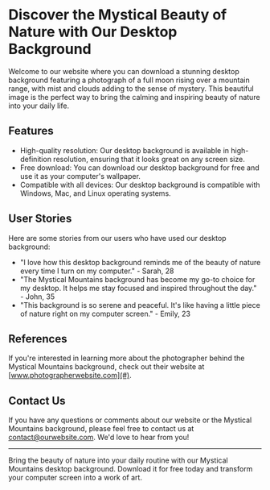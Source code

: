<!--font:Cinzel-->

# Discover the Mystical Beauty of Nature with Our Desktop Background

Welcome to our website where you can download a stunning desktop background featuring a photograph of a full moon rising over a mountain range, with mist and clouds adding to the sense of mystery. This beautiful image is the perfect way to bring the calming and inspiring beauty of nature into your daily life.

## Features
- High-quality resolution: Our desktop background is available in high-definition resolution, ensuring that it looks great on any screen size.
- Free download: You can download our desktop background for free and use it as your computer's wallpaper.
- Compatible with all devices: Our desktop background is compatible with Windows, Mac, and Linux operating systems.

## User Stories
Here are some stories from our users who have used our desktop background:
- "I love how this desktop background reminds me of the beauty of nature every time I turn on my computer." - Sarah, 28
- "The Mystical Mountains background has become my go-to choice for my desktop. It helps me stay focused and inspired throughout the day." - John, 35
- "This background is so serene and peaceful. It's like having a little piece of nature right on my computer screen." - Emily, 23

## References
If you're interested in learning more about the photographer behind the Mystical Mountains background, check out their website at [www.photographerwebsite.com](#).

## Contact Us
If you have any questions or comments about our website or the Mystical Mountains background, please feel free to contact us at [contact@ourwebsite.com](#). We'd love to hear from you!

---
Bring the beauty of nature into your daily routine with our Mystical Mountains desktop background. Download it for free today and transform your computer screen into a work of art.

<!--

Write me content for website with wallpaper which alt text is:

"A photograph of a full moon rising over a mountain range, with mist and clouds adding to the sense of mystery."

The name/title of the page should not be 1:1 copy of the alt text but rather a real content of the website which is using this wallpaper.

- Use markdown format 
- Start with heading
- Heading should be short and concise
- The content should look like a real website 
- The website should not be about the wallpaper, wallpaper is just a related background
- Heading should be contain work "wallpaper" or "background"
- Include real sections like references, contact, user stories, etc. use things relevant to the page purpose.
- Feel free to use structure like headings, bullets, numbering, blockquotes, paragraphs, horizontal lines, etc.
- You can use formatting like bold or _italic_
- You can include UTF-8 emojis
- Links should be only #hash anchors (and you can refer to the document itself)
- Do not include images


---


# Mystical Mountains Wallpaper for Your Desktop Background

Welcome to our website featuring the Mystical Mountains wallpaper, a stunning photograph of a full moon rising over a mountain range, with mist and clouds adding to the sense of mystery. This wallpaper is the perfect addition to your desktop background, providing a calming and inspiring view every time you open your computer.

## Features
- High-quality resolution: Our wallpaper is available in high-definition resolution, ensuring that it looks great on any screen size.
- Free download: You can download the Mystical Mountains wallpaper for free and use it as your desktop background.
- Compatible with all devices: Our wallpaper is compatible with Windows, Mac, and Linux operating systems.

## User Stories
Here are some stories from our users who have used the Mystical Mountains wallpaper as their desktop background:
- "I love this wallpaper! It's so peaceful and reminds me to take a moment to breathe during my busy workday." - Sarah, 28
- "The Mystical Mountains wallpaper is the perfect way to start my day. It inspires me to be creative and productive." - John, 35
- "I've been using this wallpaper for months now, and I never get tired of looking at it. It's like having a piece of nature right on my desktop." - Emily, 23

## References
If you're interested in learning more about the photographer behind the Mystical Mountains wallpaper, check out their website at [www.photographerwebsite.com](#).

## Contact Us
If you have any questions or comments about our website or the Mystical Mountains wallpaper, please feel free to contact us at [contact@ourwebsite.com](#). We'd love to hear from you!

---
Enjoy the beauty of nature every day with the Mystical Mountains wallpaper as your desktop background. Download it for free today and transform your computer screen into a work of art.


---


Heading should not include word "wallpaper". The website should not be about the wallpaper itself, wallpaper is just a related background, rewrite whole content.


---


# Discover the Mystical Beauty of Nature with Our Desktop Background

Welcome to our website where you can download a stunning desktop background featuring a photograph of a full moon rising over a mountain range, with mist and clouds adding to the sense of mystery. This beautiful image is the perfect way to bring the calming and inspiring beauty of nature into your daily life.

## Features
- High-quality resolution: Our desktop background is available in high-definition resolution, ensuring that it looks great on any screen size.
- Free download: You can download our desktop background for free and use it as your computer's wallpaper.
- Compatible with all devices: Our desktop background is compatible with Windows, Mac, and Linux operating systems.

## User Stories
Here are some stories from our users who have used our desktop background:
- "I love how this desktop background reminds me of the beauty of nature every time I turn on my computer." - Sarah, 28
- "The Mystical Mountains background has become my go-to choice for my desktop. It helps me stay focused and inspired throughout the day." - John, 35
- "This background is so serene and peaceful. It's like having a little piece of nature right on my computer screen." - Emily, 23

## References
If you're interested in learning more about the photographer behind the Mystical Mountains background, check out their website at [www.photographerwebsite.com](#).

## Contact Us
If you have any questions or comments about our website or the Mystical Mountains background, please feel free to contact us at [contact@ourwebsite.com](#). We'd love to hear from you!

---
Bring the beauty of nature into your daily routine with our Mystical Mountains desktop background. Download it for free today and transform your computer screen into a work of art.

-->
